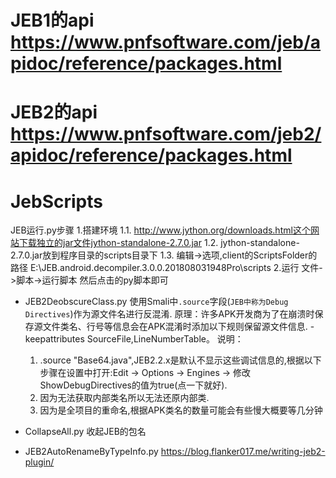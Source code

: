 # JEB1的api https://www.pnfsoftware.com/jeb/apidoc/reference/packages.html
# JEB2的api https://www.pnfsoftware.com/jeb2/apidoc/reference/packages.html
# JebScripts

  JEB运行.py步骤
  1.搭建环境
  1.1. http://www.jython.org/downloads.html这个网站下载独立的jar文件jython-standalone-2.7.0.jar
  1.2. jython-standalone-2.7.0.jar放到程序目录的scripts目录下
  1.3. 编辑->选项,client的ScriptsFolder的路径 E:\JEB.android.decompiler.3.0.0.201808031948Pro\scripts
  2.运行
     文件->脚本->运行脚本 然后点击的py脚本即可
     
     
* JEB2DeobscureClass.py
  使用Smali中`.source`字段(`JEB中称为Debug Directives`)作为源文件名进行反混淆.
  原理：许多APK开发商为了在崩溃时保存源文件类名、行号等信息会在APK混淆时添加以下规则保留源文件信息.
	-keepattributes SourceFile,LineNumberTable。
  说明：
  1. .source "Base64.java",JEB2.2.x是默认不显示这些调试信息的,根据以下步骤在设置中打开:Edit -> Options -> Engines -> 修改ShowDebugDirectives的值为true(点一下就好).
  2. 因为无法获取内部类名所以无法还原内部类.
  3. 因为是全项目的重命名,根据APK类名的数量可能会有些慢大概要等几分钟
  
* CollapseAll.py
  收起JEB的包名

* JEB2AutoRenameByTypeInfo.py
  https://blog.flanker017.me/writing-jeb2-plugin/
  
